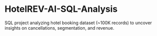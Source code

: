 # HotelREV-AI-SQL-Analysis
SQL project analyzing hotel booking dataset (~100K records) to uncover insights on cancellations, segmentation, and revenue.
